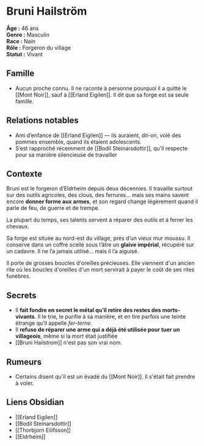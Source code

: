 # Bruni Hailström

**Âge :** 46 ans  
**Genre :** Masculin  
**Race :** Nain  
**Rôle :** Forgeron du village  
**Statut :** Vivant

## Famille
- Aucun proche connu. Il ne raconte à personne pourquoi il a quitté le [[Mont Noir]], sauf à [[Erland Eigilen]]. Il dit que sa forge est sa seule famille.

## Relations notables
- Ami d’enfance de [[Erland Eigilen]] — ils auraient, dit-on, volé des pommes ensemble, quand ils étaient adolescents.
- S’est rapproché récemment de [[Bodil Steinarsdottir]], qu’il respecte pour sa manière silencieuse de travailler

## Contexte
Bruni est le forgeron d’Eldrheim depuis deux décennies. Il travaille surtout sur des outils agricoles, des clous, des ferrures… mais ses mains savent encore **donner forme aux armes**, et son regard change légèrement quand il parle de feu, de guerre et de trempe.

La plupart du temps, ses talents servent à réparer des outils et à ferrer les chevaux.

Sa forge est située au nord-est du village, près d’un vieux mur moussu. Il conserve dans un coffre scellé sous l’âtre un **glaive impérial**, récupéré sur un cadavre. Il ne l’a jamais utilisé… mais il l’a aiguisé.

Il porte de grosses boucles d'oreilles précieuses. Elle viennent d'un ancien rite où les boucles d'oreilles d'un mort servirait à payer le coût de ses rites funèbres.
## Secrets
- Il **fait fondre en secret le métal qu’il retire des restes des morts-vivants**. Il le trie, le purifie à sa manière, et en tire parfois une teinte étrange qu’il appelle *fer-terne*.
- Il **refuse de réparer une arme qui a déjà été utilisée pour tuer un villageois**, même si la mort était justifiée
- [[Bruni Hailstrom]] n'est pas son vrai nom.

## Rumeurs
- Certains disent qu'il est un évadé du [[Mont Noir]]. Il s'était fait prendre à voler.

## Liens Obsidian
- [[Erland Eigilen]]  
- [[Bodil Steinarsdottir]]  
- [[Thorbjorn Eilifsson]]  
- [[Eldrheim]]
